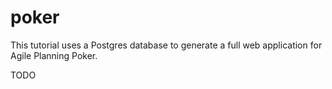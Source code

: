 # poker

This tutorial uses a Postgres database to generate a full web application for Agile Planning Poker.

TODO
